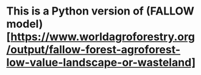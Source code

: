 # This is a Python version of (FALLOW model)[https://www.worldagroforestry.org/output/fallow-forest-agroforest-low-value-landscape-or-wasteland]


